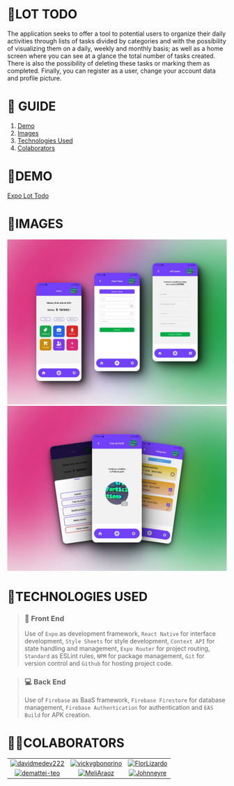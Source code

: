 # **📂LOT TODO**

The application seeks to offer a tool to potential users to organize their daily activities through lists of tasks divided by categories and with the possibility of visualizing them on a daily, weekly and monthly basis; as well as a home screen where you can see at a glance the total number of tasks created. There is also the possibility of deleting these tasks or marking them as completed. Finally, you can register as a user, change your account data and profile picture.

# **📑 GUIDE**

<ol>
     <li><a href="#demo">Demo</a></li>
     <li><a href="#images">Images</a></li>
     <li><a href="#technologies-used">Technologies Used</a></li>
     <li><a href="#colaborators">Colaborators</a></li>
</ol>

# **🚀DEMO**

[Expo Lot Todo](https://expo.dev/@florencia09/lot-todo?serviceType=classic&distribution=expo-go)

# **📸IMAGES**

![](./assets/mockups/lotodo-mock.jpg)
![](./assets/mockups/lottodo-mock2.jpg)

# **💬TECHNOLOGIES USED**

> ### **💅 Front End**
>
> Use of `Expo` as development framework, `React Native` for interface development, `Style Sheets` for style development, `Context API` for state handling and management, `Expo Router` for project routing, `Standard` as ESLint rules, `NPM` for package management, `Git` for version control and `Github` for hosting project code.

> ### **💻 Back End**
>
> Use of `Firebase` as BaaS framework, `Firebase Firestore` for database management, `Firebase Authentication` for authentication and `EAS Build` for APK creation.

# **👨‍💻COLABORATORS**

<table>
 <tr>
   <td align="center" valign="middle">
     <a href="https://github.com/davidmedev222" target="_blank">
       <img src="https://res.cloudinary.com/dos3i5jqy/image/upload/v1676918409/me/davidprofile_bfcmde.png" alt="davidmedev222" width="160">
     </a>
   </td>
   <td align="center" valign="middle">
     <a href="https://github.com/vickygbonorino" target="_blank">
       <img src="https://unavatar.io/github/vickygbonorino" alt="vickygbonorino" width="160">
     </a>
   </td>
   <td align="center" valign="middle">
     <a href="https://github.com/FlorLizardo" target="_blank">
       <img src="https://unavatar.io/github/FlorLizardo" alt="FlorLizardo" width="160">
     </a>
   </td>
 </tr>
 <tr>
   <td align="center" valign="middle">
     <a href="https://github.com/demattei-teo" target="_blank">
       <img src="https://unavatar.io/github/demattei-teo" alt="demattei-teo" width="160">
     </a>
   </td>
   <td align="center" valign="middle">
     <a href="https://github.com/MeliAraoz" target="_blank">
       <img src="https://unavatar.io/github/MeliAraoz" alt="MeliAraoz" width="160">
     </a>
   </td>
   <td align="center" valign="middle">
     <a href="https://github.com/Johnneyre" target="_blank">
       <img src="https://unavatar.io/github/Johnneyre" alt="Johnneyre" width="160">
     </a>
   </td>
 </tr>
</table>
